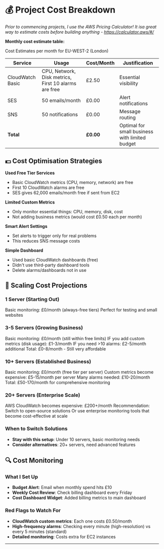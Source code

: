 # 💰 Project Cost Breakdown

_Prior to commencing projects, I use the AWS Pricing Calculator! It isa great way to estimate costs before building anything - https://calculator.aws/#/_

**Monthly cost estimate table:**

Cost Estimates per month for EU-WEST-2 (London)

| Service          | Usage                                                | Cost/Month | Justification                                  |
| ---------------- | ---------------------------------------------------- | ---------- | ---------------------------------------------- |
| CloudWatch Basic | CPU, Network, Disk metrics, First 10 alarms are free | £2.50      | Essential visibility                           |
| SES              | 50 emails/month                                      | £0.00      | Alert notifications                            |
| SNS              | 50 notifications                                     | £0.00      | Message routing                                |
| **Total**        |                                                      | **£0.00**  | Optimal for small business with limited budget |

## 💵 Cost Optimisation Strategies

**Used Free Tier Services**

- Basic CloudWatch metrics (CPU, memory, network) are free
- First 10 CloudWatch alarms are free
- SES gives 62,000 emails/month free if sent from EC2

**Limited Custom Metrics**

- Only monitor essential things: CPU, memory, disk, cost
- Not adding business metrics (would cost £0.50 each per month)

**Smart Alert Settings**

- Set alerts to trigger only for real problems
- This reduces SNS message costs

**Simple Dashboard**

- Used basic CloudWatch dashboards (free)
- Didn't use third-party dashboard tools
- Delete alarms/dashboards not in use

## 🧐 Scaling Cost Projections

### 1 Server (Starting Out)

Basic monitoring: £0/month (always-free tiers)
Perfect for testing and small websites

### 3-5 Servers (Growing Business)

Basic monitoring: £0/month (still within free limits)
IF you add custom metrics (disk usage): £1-3/month
IF you need >10 alarms: £2-5/month additional
Total: £0-8/month - Still very affordable

### 10+ Servers (Established Business)

Basic monitoring: £0/month (free tier per server)
Custom metrics become expensive: £5-15/month per server
Many alarms needed: £10-20/month
Total: £50-170/month for comprehensive monitoring

### 20+ Servers (Enterprise Scale)

AWS CloudWatch becomes expensive: £200+/month
Recommendation: Switch to open-source solutions
Or use enterprise monitoring tools that become cost-effective at scale

### When to Switch Solutions

- **Stay with this setup**: Under 10 servers, basic monitoring needs
- **Consider alternatives**: 20+ servers, need advanced features

## 🔍 Cost Monitoring

### What I Set Up

- **Budget Alert**: Email when monthly spend hits £10
- **Weekly Cost Review**: Check billing dashboard every Friday
- **Cost Dashboard Widget**: Added billing metrics to main dashboard

### Red Flags to Watch For

- **CloudWatch custom metrics**: Each one costs £0.50/month
- **High-frequency alarms**: Checking every minute (high-resolution) vs every 5 minutes (standard)
- **Detailed monitoring**: Costs extra for EC2 instances

---
